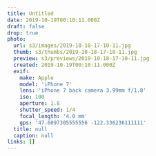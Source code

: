 ```yaml
---
title: Untitled
date: 2019-10-19T00:10:11.000Z
draft: false
drop: true
photo:
  url: s3/images/2019-10-18-17-10-11.jpg
  thumb: s3/thumbs/2019-10-18-17-10-11.jpg
  preview: s3/previews/2019-10-18-17-10-11.jpg
  created: 2019-10-19T00:10:11.000Z
  exif:
    make: Apple
    model: 'iPhone 7'
    lens: 'iPhone 7 back camera 3.99mm f/1.8'
    iso: 100
    aperture: 1.8
    shutter_speed: 1/4
    focal_length: '4.0 mm'
    gps: '47.6097305555556 -122.336236111111'
  title: null
  caption: null
links: []
---
```

